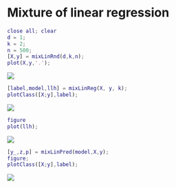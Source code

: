 # Mixture of linear regression
```matlab
close all; clear
d = 1;
k = 2;
n = 500;
[X,y] = mixLinRnd(d,k,n);
plot(X,y,'.');
```

![](mixLinReg_demo_images/)

```matlab
[label,model,llh] = mixLinReg(X, y, k);
plotClass([X;y],label);
```

![](mixLinReg_demo_images/)

```matlab
figure
plot(llh);
```

![](mixLinReg_demo_images/)

```matlab
[y_,z,p] = mixLinPred(model,X,y);
figure;
plotClass([X;y],label);
```

![](mixLinReg_demo_images/)

